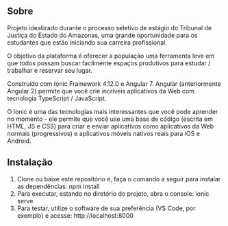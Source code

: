 ## Sobre

Projeto idealizado durante o processo seletivo de estágio do Tribunal de Justiça do Estado do Amazonas, uma grande oportunidade para os estudantes que estão iniciando sua carreira profissional.

O objetivo da plataforma é oferecer a população uma ferramenta leve em que todos possam buscar facilmente espaços produtivos para estudar /  trabalhar e reservar seu lugar.

Construído com Ionic Framework 4.12.0 e Angular 7. Angular (anteriormente Angular 2) permite que você crie incríveis aplicativos da Web com tecnologia TypeScript / JavaScript.

O Ionic é uma das tecnologias mais interessantes que você pode aprender no momento - ele permite que você use uma base de código (escrita em HTML, JS e CSS) para criar e enviar aplicativos como aplicativos da Web normais (progressivos) e aplicativos móveis nativos reais para iOS e Android.

## Instalação

1. Clone ou baixe este repositório e, faça o comando a seguir para instalar as dependências: npm install
2. Para executar, estando no diretório do projeto, abra o console: ionic serve
3. Para testar, utilize o software de sua preferência (VS Code, por exemplo) e acesse: http://localhost:8000
